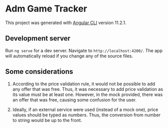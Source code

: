 # Adm Game Tracker

This project was generated with [Angular CLI](https://github.com/angular/angular-cli) version 11.2.1.

## Development server

Run `ng serve` for a dev server. Navigate to `http://localhost:4200/`. The app will automatically reload if you change any of the source files.

## Some considerations

  1. According to the price validation rule, it would not be possible to add any offer that was free.
Thus, it was necessary to add price validation as its value must be at least one. However, in the mock provided,
there was an offer that was free, causing some confusion for the user.

  2. Ideally, if an external service were used (instead of a mock one), price values ​​should be typed as
numbers. Thus, the conversion from number to string would be up to the front.
